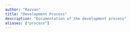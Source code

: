 ```yaml
---
author: "Razvan"
title: "Development Process"
description: "Documentation of the development process"
aliases: ["process"]
---
```

